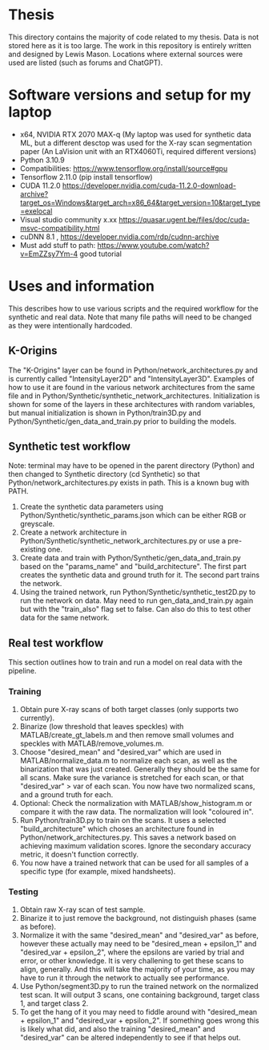 # Thesis
This directory contains the majority of code related to my thesis. Data is not stored here as it is too large. The work in this repository is entirely written and designed by Lewis Mason. Locations where external sources were used are listed (such as forums and ChatGPT).

# Software versions and setup for my laptop 
* x64, NVIDIA RTX 2070 MAX-q (My laptop was used for synthetic data ML, but a different desctop was used for the X-ray scan segmentation paper (An LaVision unit with an RTX4060Ti, required different versions)
* Python 3.10.9
* Compatibilities: 			https://www.tensorflow.org/install/source#gpu
* Tensorflow 2.11.0       		(pip install tensorflow) 
* CUDA 11.2.0 				https://developer.nvidia.com/cuda-11.2.0-download-archive?target_os=Windows&target_arch=x86_64&target_version=10&target_type=exelocal
* Visual studio community x.xx		https://quasar.ugent.be/files/doc/cuda-msvc-compatibility.html
* cuDNN 8.1 ,     			https://developer.nvidia.com/rdp/cudnn-archive
* Must add stuff to path: https://www.youtube.com/watch?v=EmZZsy7Ym-4 good tutorial


# Uses and information
This describes how to use various scripts and the required workflow for the synthetic and real data. Note that many file paths will need to be changed as they were intentionally hardcoded.

## K-Origins
The "K-Origins" layer can be found in Python/network_architectures.py and is currently called "IntensityLayer2D" and "IntensityLayer3D". Examples of how to use it are found in the various network architectures from the same file and in Python/Synthetic/synthetic_network_architectures. Initialization is shown for some of the layers in these architectures with random variables, but manual initialization is shown in Python/train3D.py and Python/Synthetic/gen_data_and_train.py prior to building the models.

## Synthetic test workflow
Note: terminal may have to be opened in the parent directory (Python) and then changed to Synthetic directory (cd Synthetic) so that Python/network_architectures.py exists in path. This is a known bug with PATH.

1. Create the synthetic data parameters using Python/Synthetic/synthetic_params.json which can be either RGB or greyscale.
2. Create a network architecture in Python/Synthetic/synthetic_network_architectures.py or use a pre-existing one.
3. Create data and train with Python/Synthetic/gen_data_and_train.py based on the "params_name" and "build_architecture". The first part creates the synthetic data and ground truth for it. The second part trains the network.
4. Using the trained network, run Python/Synthetic/synthetic_test2D.py to run the network on data. May need to run gen_data_and_train.py again but with the "train_also" flag set to false. Can also do this to test other data for the same network.

## Real test workflow
This section outlines how to train and run a model on real data with the pipeline.

### Training

1. Obtain pure X-ray scans of both target classes (only supports two currently).
2. Binarize (low threshold that leaves speckles) with MATLAB/create_gt_labels.m and then remove small volumes and speckles with MATLAB/remove_volumes.m.
3. Choose "desired_mean" and "desired_var" which are used in MATLAB/normalize_data.m to normalize each scan, as well as the binarization that was just created. Generally they should be the same for all scans. Make sure the variance is stretched for each scan, or that "desired_var" > var of each scan. You now have two normalized scans, and a ground truth for each.
4. Optional: Check the normalization with MATLAB/show_histogram.m or compare it with the raw data. The normalization will look "coloured in".
5. Run Python/train3D.py to train on the scans. It uses a selected "build_architecture" which choses an architecture found in Python/network_architectures.py. This saves a network based on achieving maximum validation scores. Ignore the secondary accuracy metric, it doesn't function correctly.
6. You now have a trained network that can be used for all samples of a specific type (for example, mixed handsheets).

### Testing

1. Obtain raw X-ray scan of test sample.
2. Binarize it to just remove the background, not distinguish phases (same as before).
3. Normalize it with the same "desired_mean" and "desired_var" as before, however these actually may need to be "desired_mean + epsilon_1" and "desired_var + epsilon_2", where the epsilons are varied by trial and error, or other knowledge. It is very challening to get these scans to align, generally. And this will take the majority of your time, as you may have to run it through the network to actually see performance.
4. Use Python/segment3D.py to run the trained network on the normalized test scan. It will output 3 scans, one containing background, target class 1, and target class 2.
5. To get the hang of it you may need to fiddle around with "desired_mean + epsilon_1" and "desired_var + epsilon_2". If something goes wrong this is likely what did, and also the training "desired_mean" and "desired_var" can be altered independently to see if that helps out.


